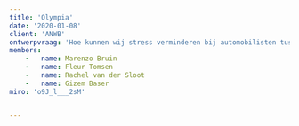 ```yaml
---
title: 'Olympia'
date: '2020-01-08'
client: 'ANWB'
ontwerpvraag: 'Hoe kunnen wij stress verminderen bij automobilisten tussen de 18 en 25 jaar die in de stad moeten rijden maar buiten de stad wonen?'
members:
    -   name: Marenzo Bruin
    -   name: Fleur Tomsen
    -   name: Rachel van der Sloot
    -   name: Gizem Baser
miro: 'o9J_l___2sM'


---
```




